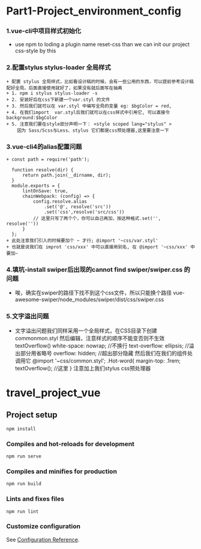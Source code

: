 # Part1-Project_environment_config
### 1.vue-cli中项目样式初始化
+ use npm to loding a plugin name reset-css than we can init our project css-style by this
### 2.配置stylus stylus-loader 全局样式
    + 配置 stylus 全局样式，比如看设计稿的时候，会有一些公用的东西，可以提前参考设计稿  配好全局，后面直接使用就好了，如果没有就后面写在抽离
    + 1. npm i stylus stylus-loader -s
    + 2. 安装好后在css下新建一个var.styl 的文件
    + 3. 然后我们就可以在 var.styl 中编写全局的变量 eg: $bgColor = red,
    + 4. 在我们import  var.styl后我们就可以在css样式中引用它, 可以直接令 background:$bgColor
    + 5. 注意我们要在style部分声明一下： <style scoped lang="stylus" > 
        因为 Sass/Scss与Less、stylus 它们都是css预处理器,这里要注意一下

### 3.vue-cli4的alias配置问题
    + const path = require('path');
      
      function resolve(dir) {
          return path.join(__dirname, dir);
      }
      module.exports = {
          lintOnSave: true,
          chainWebpack: (config) => {
              config.resolve.alias
                  .set('@', resolve('src'))
                  .set('css',resolve('src/css'))
              // 这里只写了两个个，你可以自己再加，按这种格式.set('', resolve(''))
          }
      };
    + 此处注意我们引入的时候要加个 ~ 才行; @import '~css/var.styl'
    + 也就是说我们在 improt 'css/xxx' 中可以直接用别名, 在 @import '~css/xxx' 中要加~ 

### 4.填坑-install swiper后出现的cannot find swiper/swiper.css 的问题
 + 唉，确实在swiper的路径下找不到这个css文件，所以只能换个路径  vue-awesome-swiper/node_modules/swiper/dist/css/swiper.css

### 5.文字溢出问题
 + 文字溢出问题我们同样采用一个全局样式，在CSS目录下创建 commonmon.styl 然后编辑，注意样式的顺序不能变否则不生效
 textOverflow()
    white-space: nowrap; //不换行
    text-overflow: ellipsis; //溢出部分用省略号
    overflow: hidden; //超出部分隐藏
然后我们在我们的组件处调用它
@import '~css/common.styl'; 
.Hot-word{
        margin-top: .1rem;
        textOverflow(); //这里
    }
注意加上我们stylus css预处理器
# travel_project_vue 

## Project setup
```
npm install
```

### Compiles and hot-reloads for development
```
npm run serve
```

### Compiles and minifies for production
```
npm run build
```

### Lints and fixes files
```
npm run lint
```

### Customize configuration
See [Configuration Reference](https://cli.vuejs.org/config/).

